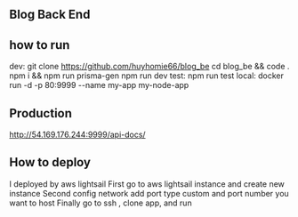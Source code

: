 ## Blog Back End

## how to run 
 dev: 
      git clone https://github.com/huyhomie66/blog_be
      cd blog_be && code .
      npm i && npm run prisma-gen
      npm run dev
 test: npm run test
 local: docker run -d -p 80:9999 --name my-app my-node-app

## Production
http://54.169.176.244:9999/api-docs/

## How to deploy
I deployed by aws lightsail
First go to aws lightsail instance and create new instance
Second config network add port type custom and port number you want to host
Finally go to ssh , clone app, and run 
